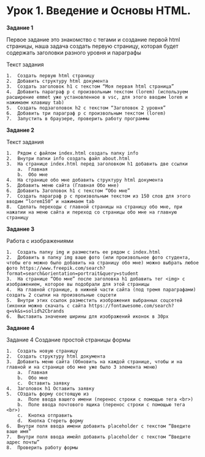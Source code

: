 # Урок 1. Введение и Основы HTML. #

**Задание 1**

Первое задание это знакомство с тегами и создание первой html страницы, наша задача создать первую страницу, которая будет содержать заголовки разного уровня и параграфы

Текст задания 

	1.	Создать первую html страницу
	2.	Добавить структуру html документа
	3.	Создать заголовок h1 с текстом “Моя первая html страница”
	4.	Добавить параграф p с произвольным текстом (lorem) (используем расширение emmet уже установленное в vsc, для этого вводим lorem и нажимаем клавишу tab)
	5.	Создать подзаголовок h2 с текстом “Заголовок 2 уровня”
	6.	Добавить три параграф p с произвольным текстом (lorem)
	7.	Запустить в браузере, проверить работу программы

**Задание 2**

Текст задания 

	1.	Рядом с файлом index.html создать папку info
	2.	Внутри папки info создать файл about.html
	3.	На странице index.html перед заголовком h1 добавить две ссылки
		a.	Главная
		b.	Обо мне
	4.	На странице обо мне добавить структуру html документа
	5.	Добавить меню сайта (Главная Обо мне)
	6.	Добавить Заголовок h1 с текстом “Обо мне”
	7.	Создать параграф p с произвольным текстом из 150 слов для этого вводим “lorem150” и нажимаем tab
	8.	Сделать переходы с главной страницы на страницу обо мне, при нажатии на меню сайта и переход со страницы обо мне на главную страницу

  **Задание 3**

  Работа с изображениями

	1.	Создать папку img и разместить ее рядом с index.html
	2.	Добавить в папку img ваше фото (или произвольное фото студента, чтобы его можно было добавить на страницу обо мне) можно выбрать любое фото https://www.freepik.com/search?format=search&orientation=portrait&query=student 
	3.	На странице “Обо мне” после заголовка h1 добавить тег <img> с изображением, которое вы подобрали для этой страницы
	4.	На главной странице, в нижней части сайта (под тремя параграфами) создать 2 ссылки на произвольные соцсети
	5.	Внутри этих ссылок разместить изображения выбранных соцсетей (иконки можно скачать с сайта https://fontawesome.com/search?q=vk&s=solid%2Cbrands 
	6.	Выставить значение ширины для изображений иконок в 30px

**Задание 4**

Задание 4
Создание простой страницы формы

	1.	Создать новую страницу 
	2.	Создать структуру html документа
	3.	Добавить меню сайта (Обновить на каждой странице, чтобы и на главной и на странице обо мне уже было 3 элемента меню)
		a.	Главная 
		b.	Обо мне
		c.	Оставить заявку
	4.	Заголовок h1 Оставить заявку
	5.	СОздать форму состоящую из 
		a.	Поле ввода вашего имени (перенос строки с помощью тега <br>) 
		b.	Поле ввода почтового ящика (перенос строки с помощью тега <br>)
		c.	Кнопка отправить 
		d.	Кнопка Стереть форму
	6.	Внутри поля ввода имени добавить placeholder с текстом “Введите ваше имя”
	7.	Внутри поля ввода имейл добавить placeholder с текстом “Введите адрес почты”
	8.	Проверить работу формы

